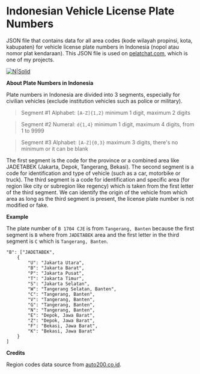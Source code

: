 # Indonesian Vehicle License Plate Numbers

JSON file that contains data for all area codes (kode wilayah propinsi, kota, kabupaten) for vehicle license plate numbers in Indonesia (nopol atau nomor plat kendaraan). This JSON file is used on [pelatchat.com](https://pelatchat.com), which is one of my projects. 

[![N|Solid](https://images.prismic.io/pelatchat/40eee65f-41ea-4fd5-a75f-7faad87e5dde_DALL%C2%B7E+2023-06-18+11.53.25+-+cars+in+traffic.jpg?auto=compress,format)](https://pelatchat.com)

**About Plate Numbers in Indonesia**

Plate numbers in Indonesia are divided into 3 segments, especially for civilian vehicles (exclude institution vehicles such as police or military).

> Segment #1 Alphabet: `[A-Z]{1,2}` minimum 1 digit, maximum 2 digits

> Segment #2  Numeral: `d{1,4}` minimum 1 digit, maximum 4 digits, from 1 to 9999

> Segment #3  Alphabet: `[A-Z]{0,3}` maximum 3 digits, there's no minimum or it can be blank

The first segment is the code for the province or a combined area like JADETABEK (Jakarta, Depok, Tangerang, Bekasi). The second segment is a code for identification and type of vehicle (such as a car, motorbike or truck). The third segment is a code for identification and specific area (for region like city or subregion like regency) which is taken from the first letter of the third segment. We can identify the origin of the vehicle from which area as long as the third segment is present, the license plate number is not modified or fake.

**Example**

The plate number of `B 1704 CJE` is from `Tangerang, Banten` because the first segment is `B` where from `JADETABEK` area and the first letter in the third segment is `C` which is `Tangerang, Banten`.

```
"B": ["JADETABEK",
	{
		"U": "Jakarta Utara",
		"B": "Jakarta Barat",
		"P": "Jakarta Pusat",
		"T": "Jakarta Timur",
		"S": "Jakarta Selatan",
		"W": "Tangerang Selatan, Banten",
		"C": "Tangerang, Banten",
		"V": "Tangerang, Banten",
		"G": "Tangerang, Banten",
		"N": "Tangerang, Banten",
		"E": "Depok, Jawa Barat",
		"Z": "Depok, Jawa Barat",
		"F": "Bekasi, Jawa Barat",
		"K": "Bekasi, Jawa Barat"
	}
]
```

**Credits**

Region codes data source from [auto200.co.id](https://auto2000.co.id/berita-dan-tips/kode-plat-nomor-belakang).

